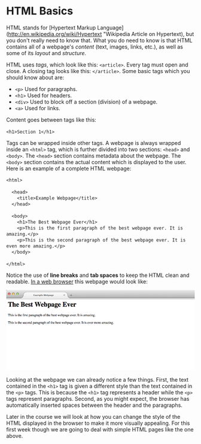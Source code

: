 # HTML Basics

HTML stands for [Hypertext Markup Language](http://en.wikipedia.org/wiki/Hypertext "Wikipedia Article on Hypertext), but you don't really need to know that. What you do need to know is that HTML contains all of a webpage's *content* (text, images, links, etc.), as well as some of its *layout* and *structure*.

HTML uses *tags*, which look like this: `<article>`. Every tag must open and close. A closing tag looks like this: `</article>`. Some basic tags which you should know about are:

* `<p>` Used for paragraphs.
* `<h1>` Used for headers.
* `<div>` Used to block off a section (division) of a webpage.
* `<a>` Used for links.

Content goes between tags like this:

`<h1>Section 1</h1>`

Tags can be wrapped inside other tags. A webpage is always wrapped inside an `<html>` tag, which is further divided into two sections: `<head>` and `<body>`. The `<head>` section contains metadata about the webpage. The `<body>` section contains the actual content which is displayed to the user. Here is an example of a complete HTML webpage:

    <html>

      <head>
      	<title>Example Webpage</title>
      </head>

      <body>
      	<h1>The Best Webpage Ever</h1>
      	<p>This is the first paragraph of the best webpage ever. It is amazing.</p>
      	<p>This is the second paragraph of the best webpage ever. It is even more amazing.</p>
      </body>

    </html>

Notice the use of **line breaks** and **tab spaces** to keep the HTML clean and readable. [In a web browser](examples/best.html "Link to the Best Webpage Ever") this webpage would look like:

[![A picture of the browser with the simple HTML webpage.](img/firefox.png "The best webpage ever")](examples/best.html)

Looking at the webpage we can already notice a few things. First, the text contained in the `<h1>` tag is given a different style than the text contained in the `<p>` tags. This is because the `<h1>` tag represents a header while the `<p>` tags represent paragraphs. Second, as you might expect, the browser has automatically inserted spaces between the header and the paragraphs.

Later in the course we will look at how you can change the style of the HTML displayed in the browser to make it more visually appealing. For this first week though we are going to deal with simple HTML pages like the one above.